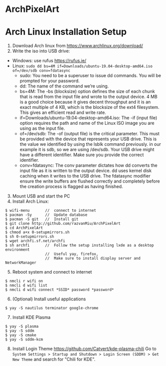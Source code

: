 # ArchPixelArt

# Arch Linux Installation Setup

1. Download Arch linux from https://www.archlinux.org/download/
2. Write the iso into USB drive:
  - Windows: use rufus https://rufus.ie/
  - Linux: `sudo dd bs=4M if=Downloads/ubuntu-19.04-desktop-amd64.iso of=/dev/sdb conv=fdatasync`
    * sudo: You need to be a superuser to issue dd commands. You will be prompted for your password.
    * dd: The name of the command we’re using.
    * bs=4M: The -bs (blocksize) option defines the size of each chunk that is read from the input file and wrote to the output device. 4 MB is a good choice because it gives decent throughput and it is an exact multiple of 4 KB, which is the blocksize of the ext4 filesystem. This gives an efficient read and write rate.
    * if=Downloads/ubuntu-19.04-desktop-amd64.iso: The -if (input file) option requires the path and name of the Linux ISO image you are using as the input file.
    * of=/dev/sdb: The -of (output file) is the critical parameter. This must be provided with the device that represents your USB drive. This is the value we identified by using the lsblk command previously. in our example it is sdb, so we are using /dev/sdb. Your USB drive might have a different identifier. Make sure you provide the correct identifier.
    * conv=fdatasync: The conv parameter dictates how dd converts the input file as it is written to the output device. dd uses kernel disk caching when it writes to the USB drive. The fdatasync modifier ensure the write buffers are flushed correctly and completely before the creation process is flagged as having finished.
3. Mount USB and start the PC
4. Install Arch Linux:
```
$ wifi-menu       //  connect to internet
$ pacman -Sy      //  Update database
$ pacman -S git   //  Install git
$ git clone http://github.com/razvanMiu/ArchPixelArt
$ cd ArchPixelArt
$ chmod a+x 0-setupmirrors.sh
$ sh 0-setupmirrors.sh
$ wget archfi.sf.net/archfi
$ sh archfi       //  Follow the setup installing lxde as a desktop environment
                  //  Useful yay, firefox,
                  //  Make sure to install display server and NetworkManager
```
5. Reboot system and connect to internet
```
$ nmcli r wifi on
$ nmcli d wifi list
$ nmcli d wifi connect *SSID* password *password*
```
6. (Optional) Install useful applications
```
$ yay -S nautilus terminator google-chrome
```
7. Install KDE Plasma
```
$ yay -S plasma
$ yay -S sddm
$ yay -S cmake
$ yay -S sddm-kcm
```
8. Install Login Theme https://github.com/Catvert/kde-plasma-chili
Go to `System Settings > Startup and Shutdown > Login Screen (SDDM) > Get New Theme` and search for "Chili for KDE".
